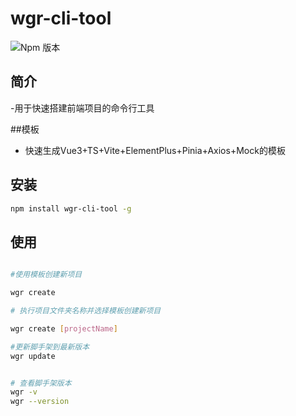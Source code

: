 # wgr-cli-tool
![Npm 版本](https://img.shields.io/badge/wgr-cli_v0.0.1%20-green)
## 简介

-用于快速搭建前端项目的命令行工具

##模板
- 快速生成Vue3+TS+Vite+ElementPlus+Pinia+Axios+Mock的模板

##  安装

```bash
npm install wgr-cli-tool -g
```
## 使用

```bash

#使用模板创建新项目

wgr create

# 执行项目文件夹名称并选择模板创建新项目

wgr create [projectName]

#更新脚手架到最新版本
wgr update


# 查看脚手架版本
wgr -v
wgr --version

```



